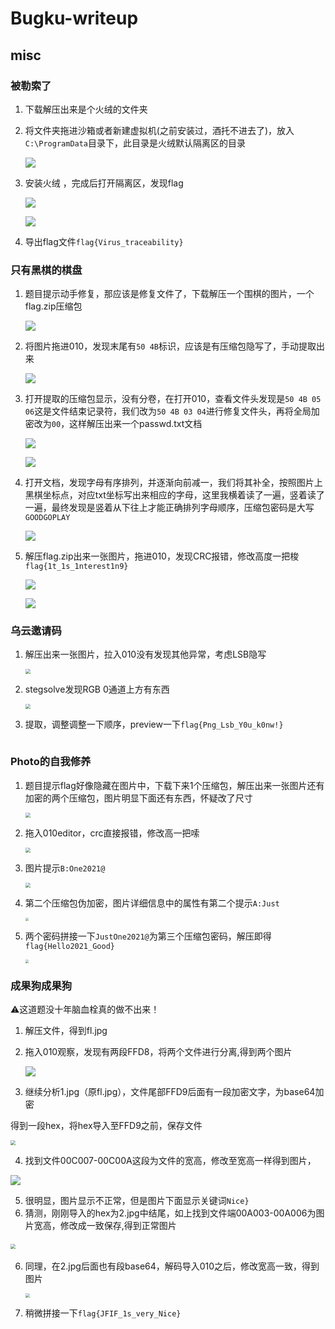 # Bugku-writeup

## misc

### 被勒索了

1. 下载解压出来是个火绒的文件夹

2. 将文件夹拖进沙箱或者新建虚拟机(之前安装过，酒托不进去了)，放入`C:\ProgramData`目录下，此目录是火绒默认隔离区的目录

   ![](https://aliyunpico.oss-cn-chengdu.aliyuncs.com/img/20210111140247.png)

3. 安装火绒 ，完成后打开隔离区，发现flag

   ![](https://aliyunpico.oss-cn-chengdu.aliyuncs.com/img/20210111140432.png)

   ![](https://aliyunpico.oss-cn-chengdu.aliyuncs.com/img/20210111140357.png)

4. 导出flag文件`flag{Virus_traceability}`



### 只有黑棋的棋盘

1. 题目提示动手修复，那应该是修复文件了，下载解压一个围棋的图片，一个flag.zip压缩包

   ![](https://aliyunpico.oss-cn-chengdu.aliyuncs.com/img/20210111141036.png)

2. 将图片拖进010，发现末尾有`50 4B`标识，应该是有压缩包隐写了，手动提取出来

   ![](https://aliyunpico.oss-cn-chengdu.aliyuncs.com/img/20210111141140.png)

3. 打开提取的压缩包显示，没有分卷，在打开010，查看文件头发现是`50 4B 05 06`这是文件结束记录符，我们改为`50 4B 03 04`进行修复文件头，再将全局加密改为`00`，这样解压出来一个passwd.txt文档

   ![](https://aliyunpico.oss-cn-chengdu.aliyuncs.com/img/20210111141615.png)

   ![](https://aliyunpico.oss-cn-chengdu.aliyuncs.com/img/20210111141701.png)

4. 打开文档，发现字母有序排列，并逐渐向前减一，我们将其补全，按照图片上黑棋坐标点，对应txt坐标写出来相应的字母，这里我横着读了一遍，竖着读了一遍，最终发现是竖着从下往上才能正确排列字母顺序，压缩包密码是大写`GOODGOPLAY`

   ![](https://aliyunpico.oss-cn-chengdu.aliyuncs.com/img/20210111142126.png)

5. 解压flag.zip出来一张图片，拖进010，发现CRC报错，修改高度一把梭`flag{1t_1s_1nterest1n9}`

   ![](https://aliyunpico.oss-cn-chengdu.aliyuncs.com/img/20210111142453.png)

   ![](https://aliyunpico.oss-cn-chengdu.aliyuncs.com/img/20210111142519.png)

### 乌云邀请码

1. 解压出来一张图片，拉入010没有发现其他异常，考虑LSB隐写

   <img src="https://aliyunpico.oss-cn-chengdu.aliyuncs.com/img/%E6%88%AA%E5%B1%8F2021-01-03%20%E4%B8%8B%E5%8D%886.04.17.png" style="zoom:50%;" />

2. stegsolve发现RGB 0通道上方有东西

   <img src="https://aliyunpico.oss-cn-chengdu.aliyuncs.com/img/%E6%88%AA%E5%B1%8F2021-01-03%20%E4%B8%8B%E5%8D%886.05.35.png" style="zoom:50%;" />

3. 提取，调整调整一下顺序，preview一下`flag{Png_Lsb_Y0u_k0nw!}`

   <img src="https://aliyunpico.oss-cn-chengdu.aliyuncs.com/img/%E6%88%AA%E5%B1%8F2021-01-03%20%E4%B8%8B%E5%8D%886.06.15.png" alt="" style="zoom:33%;" />



### Photo的自我修养

1. 题目提示flag好像隐藏在图片中，下载下来1个压缩包，解压出来一张图片还有加密的两个压缩包，图片明显下面还有东西，怀疑改了尺寸

   <img src="https://aliyunpico.oss-cn-chengdu.aliyuncs.com/img/%E6%88%AA%E5%B1%8F2020-12-31%20%E4%B8%8B%E5%8D%882.34.04.png" style="zoom:50%;" />

2. 拖入010editor，crc直接报错，修改高一把嗦

   <img src="https://aliyunpico.oss-cn-chengdu.aliyuncs.com/img/%E6%88%AA%E5%B1%8F2020-12-31%20%E4%B8%8B%E5%8D%882.35.25.png" style="zoom:50%;" />

3. 图片提示`B:One2021@`

   <img src="https://aliyunpico.oss-cn-chengdu.aliyuncs.com/img/%E6%88%AA%E5%B1%8F2020-12-31%20%E4%B8%8B%E5%8D%882.36.19.png" style="zoom:50%;" />

4. 第二个压缩包伪加密，图片详细信息中的属性有第二个提示`A:Just`

   <img src="https://aliyunpico.oss-cn-chengdu.aliyuncs.com/img/%E6%88%AA%E5%B1%8F2020-12-31%20%E4%B8%8B%E5%8D%882.41.20.png" style="zoom:33%;" />

5. 两个密码拼接一下`JustOne2021@`为第三个压缩包密码，解压即得`flag{Hello2021_Good}`

   <img src="https://aliyunpico.oss-cn-chengdu.aliyuncs.com/img/%E6%88%AA%E5%B1%8F2020-12-31%20%E4%B8%8B%E5%8D%882.42.22.png" style="zoom:35%;" />





### 成果狗成果狗

⚠️这道题没十年脑血栓真的做不出来！

1. 解压文件，得到fl.jpg

2. 拖入010观察，发现有两段FFD8，将两个文件进行分离,得到两个图片

   ![](https://aliyunpico.oss-cn-chengdu.aliyuncs.com/img/%E5%9B%BE%E7%89%87%201.png)

3. 继续分析1.jpg（原fl.jpg），文件尾部FFD9后面有一段加密文字，为base64加密

得到一段hex，将hex导入至FFD9之前，保存文件

<img src="https://aliyunpico.oss-cn-chengdu.aliyuncs.com/img/%E5%9B%BE%E7%89%87%202.png" style="zoom:48%;" />

4. 找到文件00C007-00C00A这段为文件的宽高，修改至宽高一样得到图片，

  ![](https://aliyunpico.oss-cn-chengdu.aliyuncs.com/img/%E5%9B%BE%E7%89%87%203.png)

5. 很明显，图片显示不正常，但是图片下面显示关键词`Nice}`
6. 猜测，刚刚导入的hex为2.jpg中结尾，如上找到文件端00A003-00A006为图片宽高，修改成一致保存,得到正常图片

​     <img src="https://aliyunpico.oss-cn-chengdu.aliyuncs.com/img/%E5%9B%BE%E7%89%87%204.png" style="zoom: 50%;" /> 

6. 同理，在2.jpg后面也有段base64，解码导入010之后，修改宽高一致，得到图片

   <img src="https://aliyunpico.oss-cn-chengdu.aliyuncs.com/img/%E5%9B%BE%E7%89%87%205.png" style="zoom:48%;" />

7. 稍微拼接一下`flag{JFIF_1s_very_Nice}`





